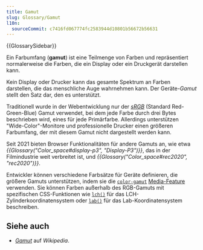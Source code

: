 ```yaml
---
title: Gamut
slug: Glossary/Gamut
l10n:
  sourceCommit: c7416fd067774fc2583944d10801b56672b56631
---
```


{{GlossarySidebar}}

Ein Farbumfang (**gamut**) ist eine Teilmenge von Farben und repräsentiert normalerweise die Farben, die ein Display oder ein Druckgerät darstellen kann.

Kein Display oder Drucker kann das gesamte Spektrum an Farben darstellen, die das menschliche Auge wahrnehmen kann. Der Geräte-_Gamut_ stellt den Satz dar, den es unterstützt.

Traditionell wurde in der Webentwicklung nur der _[sRGB](https://en.wikipedia.org/wiki/SRGB)_ (Standard Red-Green-Blue) Gamut verwendet, bei dem jede Farbe durch drei Bytes beschrieben wird, eines für jede Primärfarbe. Allerdings unterstützen "Wide-Color"-Monitore und professionelle Drucker einen größeren Farbumfang, der mit diesem Gamut nicht dargestellt werden kann.

Seit 2021 bieten Browser Funktionalitäten für andere Gamuts an, wie etwa _{{Glossary("Color_space#display-p3", "Display-P3")}}_, das in der Filmindustrie weit verbreitet ist, und _{{Glossary("Color_space#rec2020", "rec2020")}}_.

Entwickler können verschiedene Farbsätze für Geräte definieren, die größere Gamuts unterstützen, indem sie die [`color-gamut`](/de/docs/Web/CSS/@media/color-gamut) [Media-Feature](/de/docs/Web/CSS/CSS_media_queries/Using_media_queries) verwenden. Sie können Farben außerhalb des RGB-Gamuts mit spezifischen CSS-Funktionen wie [`lch()`](/de/docs/Web/CSS/color_value/lch) für das LCH-Zylinderkoordinatensystem oder [`lab()`](/de/docs/Web/CSS/color_value/lab) für das Lab-Koordinatensystem beschreiben.

## Siehe auch

- [_Gamut_](https://en.wikipedia.org/wiki/Gamut) auf _Wikipedia_.
